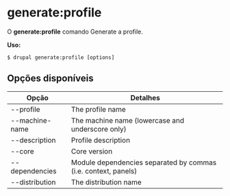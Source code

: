 # generate:profile
O **generate:profile** comando Generate a profile.

**Uso:**
```
$ drupal generate:profile [options] 
```

## Opções disponíveis
Opção | Detalhes
-------|-------------
--profile | The profile name
--machine-name | The machine name (lowercase and underscore only)
--description | Profile description
--core | Core version
--dependencies | Module dependencies separated by commas (i.e. context, panels)
--distribution | The distribution name
